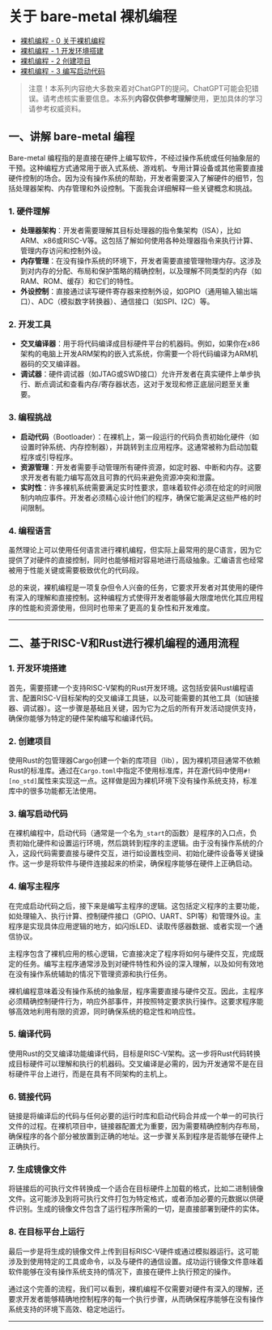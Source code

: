 # 关于 bare-metal 裸机编程

- [裸机编程 - 0 关于裸机编程](0-About-bare-metal-programming)
- [裸机编程 - 1 开发环境搭建](1-Development-environment-setup)
- [裸机编程 - 2 创建项目](2-Create-project)
- [裸机编程 - 3 编写启动代码](3-Writing-boot-code)

> 注意！本系列内容绝大多数来着对ChatGPT的提问。ChatGPT可能会犯错误。请考虑核实重要信息。本系列**内容仅供参考理解**使用，更加具体的学习请参考权威资料。

## 一、讲解 bare-metal 编程

Bare-metal 编程指的是直接在硬件上编写软件，不经过操作系统或任何抽象层的干预。这种编程方式通常用于嵌入式系统、游戏机、专用计算设备或其他需要直接硬件控制的场合。因为没有操作系统的帮助，开发者需要深入了解硬件的细节，包括处理器架构、内存管理和外设控制。下面我会详细解释一些关键概念和挑战。

### 1. 硬件理解

- **处理器架构**：开发者需要理解其目标处理器的指令集架构（ISA），比如ARM、x86或RISC-V等。这包括了解如何使用各种处理器指令来执行计算、管理内存访问和控制外设。
- **内存管理**：在没有操作系统的环境下，开发者需要直接管理物理内存。这涉及到对内存的分配、布局和保护策略的精确控制，以及理解不同类型的内存（如RAM、ROM、缓存）和它们的特性。
- **外设控制**：直接通过读写硬件寄存器来控制外设，如GPIO（通用输入输出端口）、ADC（模拟数字转换器）、通信接口（如SPI、I2C）等。

### 2. 开发工具

- **交叉编译器**：用于将代码编译成目标硬件平台的机器码。例如，如果你在x86架构的电脑上开发ARM架构的嵌入式系统，你需要一个将代码编译为ARM机器码的交叉编译器。
- **调试器**：硬件调试器（如JTAG或SWD接口）允许开发者在真实硬件上单步执行、断点调试和查看内存/寄存器状态，这对于发现和修正底层问题至关重要。

### 3. 编程挑战

- **启动代码**（Bootloader）：在裸机上，第一段运行的代码负责初始化硬件（如设置时钟系统、内存控制器），并跳转到主应用程序。这通常被称为启动加载程序或引导程序。
- **资源管理**：开发者需要手动管理所有硬件资源，如定时器、中断和内存。这要求开发者有能力编写高效且可靠的代码来避免资源冲突和泄露。
- **实时性**：许多裸机系统需要满足实时性要求，意味着软件必须在给定的时间限制内响应事件。开发者必须精心设计他们的程序，确保它能满足这些严格的时间限制。

### 4. 编程语言

虽然理论上可以使用任何语言进行裸机编程，但实际上最常用的是C语言，因为它提供了对硬件的直接控制，同时也能够相对容易地进行高级抽象。汇编语言也经常被用于性能关键或需要极致优化的代码段。

总的来说，裸机编程是一项复杂但令人兴奋的任务，它要求开发者对其使用的硬件有深入的理解和直接控制。这种编程方式使得开发者能够最大限度地优化其应用程序的性能和资源使用，但同时也带来了更高的复杂性和开发难度。

---

## 二、基于RISC-V和Rust进行裸机编程的通用流程

### 1. 开发环境搭建

首先，需要搭建一个支持RISC-V架构的Rust开发环境。这包括安装Rust编程语言、配置RISC-V目标架构的交叉编译工具链，以及可能需要的其他工具（如链接器、调试器）。这一步骤是基础且关键，因为它为之后的所有开发活动提供支持，确保你能够为特定的硬件架构编写和编译代码。

### 2. 创建项目

使用Rust的包管理器Cargo创建一个新的库项目（lib），因为裸机项目通常不依赖Rust的标准库。通过在`Cargo.toml`中指定不使用标准库，并在源代码中使用`#![no_std]`属性来实现这一点。这样做是因为裸机环境下没有操作系统支持，标准库中的很多功能都无法使用。

### 3. 编写启动代码

在裸机编程中，启动代码（通常是一个名为`_start`的函数）是程序的入口点，负责初始化硬件和设置运行环境，然后跳转到程序的主逻辑。由于没有操作系统的介入，这段代码需要直接与硬件交互，进行如设置栈空间、初始化硬件设备等关键操作。这一步是将软件与硬件连接起来的桥梁，确保程序能够在硬件上正确启动。

### 4. 编写主程序

在完成启动代码之后，接下来是编写主程序的逻辑。这包括定义程序的主要功能，如处理输入、执行计算、控制硬件接口（GPIO、UART、SPI等）和管理外设。主程序是实现具体应用逻辑的地方，如闪烁LED、读取传感器数据、或者实现一个通信协议。

主程序包含了裸机应用的核心逻辑，它直接决定了程序将如何与硬件交互，完成既定的任务。编写主程序通常涉及到对硬件特性和外设的深入理解，以及如何有效地在没有操作系统辅助的情况下管理资源和执行任务。

裸机编程意味着没有操作系统的抽象层，程序需要直接与硬件交互。因此，主程序必须精确控制硬件行为，响应外部事件，并按照特定要求执行操作。这要求程序能够高效地利用有限的资源，同时确保系统的稳定性和响应性。

### 5. 编译代码

使用Rust的交叉编译功能编译代码，目标是RISC-V架构。这一步将Rust代码转换成目标硬件可以理解和执行的机器码。交叉编译是必需的，因为开发通常不是在目标硬件平台上进行，而是在具有不同架构的主机上。

### 6. 链接代码

链接是将编译后的代码与任何必要的运行时库和启动代码合并成一个单一的可执行文件的过程。在裸机项目中，链接器配置尤为重要，因为需要精确控制内存布局，确保程序的各个部分被放置到正确的地址。这一步骤关系到程序是否能够在硬件上正确执行。

### 7. 生成镜像文件

将链接后的可执行文件转换成一个适合在目标硬件上加载的格式，比如二进制镜像文件。这可能涉及到将可执行文件打包为特定格式，或者添加必要的元数据以供硬件识别。生成的镜像文件包含了运行程序所需的一切，是直接部署到硬件的实体。

### 8. 在目标平台上运行

最后一步是将生成的镜像文件上传到目标RISC-V硬件或通过模拟器运行。这可能涉及到使用特定的工具或命令，以及与硬件的通信设置。成功运行镜像文件意味着软件能够在没有操作系统支持的情况下，直接在硬件上执行预定的操作。

通过这个完善的流程，我们可以看到，裸机编程不仅需要对硬件有深入的理解，还要求开发者能够精确地控制程序的每一个执行步骤，从而确保程序能够在没有操作系统支持的环境下高效、稳定地运行。

---
